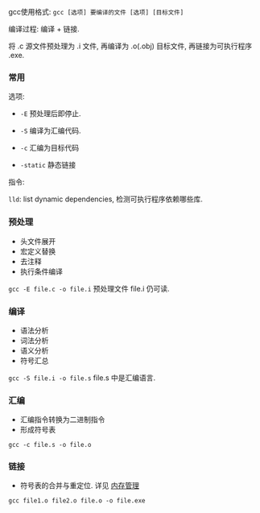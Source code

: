 gcc使用格式: `gcc [选项] 要编译的文件 [选项] [目标文件]`

编译过程: 编译 + 链接. 

将 .c 源文件预处理为 .i 文件, 再编译为 .o(.obj) 目标文件, 再链接为可执行程序 .exe.

### 常用

选项:
- `-E` 预处理后即停止.
- `-S` 编译为汇编代码.
- `-c` 汇编为目标代码

- `-static` 静态链接

指令:

`lld`: list dynamic dependencies, 检测可执行程序依赖哪些库.

### 预处理

- 头文件展开
- 宏定义替换
- 去注释
- 执行条件编译

`gcc -E file.c -o file.i` 预处理文件 file.i 仍可读.

### 编译

- 语法分析
- 词法分析
- 语义分析
- 符号汇总

`gcc -S file.i -o file.s` file.s 中是汇编语言.

### 汇编

- 汇编指令转换为二进制指令
- 形成符号表

`gcc -c file.s -o file.o`

### 链接

- 符号表的合并与重定位. 详见 [内存管理](../../System/Linux%20Basic/内存管理.md)

`gcc file1.o file2.o file.o -o file.exe`